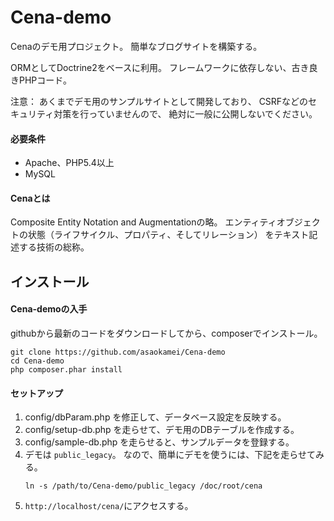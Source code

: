 Cena-demo
=========

Cenaのデモ用プロジェクト。
簡単なブログサイトを構築する。

ORMとしてDoctrine2をベースに利用。
フレームワークに依存しない、古き良きPHPコード。

注意：
あくまでデモ用のサンプルサイトとして開発しており、
CSRFなどのセキュリティ対策を行っていませんので、
絶対に一般に公開しないでください。

#### 必要条件

*   Apache、PHP5.4以上
*   MySQL

#### Cenaとは

Composite Entity Notation and Augmentationの略。
エンティティオブジェクトの状態（ライフサイクル、プロパティ、そしてリレーション）
をテキスト記述する技術の総称。


インストール
----------

#### Cena-demoの入手

githubから最新のコードをダウンロードしてから、composerでインストール。

```
git clone https://github.com/asaokamei/Cena-demo
cd Cena-demo
php composer.phar install
```

#### セットアップ

1.  config/dbParam.php を修正して、データベース設定を反映する。
2.  config/setup-db.php を走らせて、デモ用のDBテーブルを作成する。
3.  config/sample-db.php を走らせると、サンプルデータを登録する。
4.  デモは ```public_legacy```。
    なので、簡単にデモを使うには、下記を走らせてみる。
    ```
    ln -s /path/to/Cena-demo/public_legacy /doc/root/cena
    ```
5.  ```http://localhost/cena/```にアクセスする。

